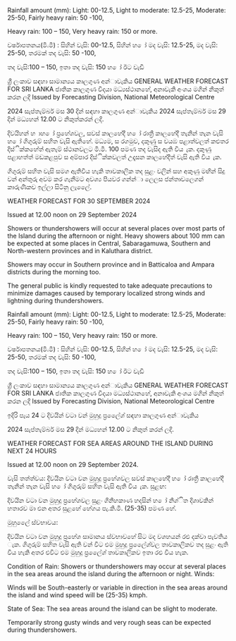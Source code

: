 Rainfall amount (mm): Light: 00-12.5, Light to moderate: 12.5-25, Moderate: 25-50, Fairly heavy rain: 50 -100,

Heavy rain: 100 – 150, Very heavy rain: 150 or more.

වර්ෂාපතනය(මි.මී) : සිහින් වැසි: 00-12.5, සිහින් හ ෝ මද වැසි: 12.5-25, මද වැසි: 25-50, තරමක් තද වැසි: 50 -100,

තද වැසි:100 – 150, ඉතා තද වැසි: 150 හ ෝ ඊට වැඩි

ශ්‍රී ලංකාව සඳහා සාමාන්‍යය කාලගුණ අන්‍ාවැකිය GENERAL WEATHER FORECAST FOR SRI LANKA ජාතික කාලගුණ විදයා මධ්‍යස්ථානහේ, අනාවැකි අංශය මගින් නිකුත් කරන ලදි Issued by Forecasting Division, National Meteorological Centre

2024 සැප්තැම්බර් මස 30 දින්‍ සඳහා කාලගුණ අන්‍ාවැකිය 2024 සැප්තැම්බර් මස 29 දින්‍ මධ්‍යහන්‍ 12.00 ට නිකුත්කරන්‍ ලදි.

දිවයිහන් හ ාහ ෝ ප්‍රහේශවල, සවස් කාලහේදී හ ෝ රාත්‍රී කාලහේදී තැනින් තැන වැසි හ ෝ ගිගුරුම් සහිත වැසි ඇතිහේ. මධ්‍යම, ස රගමුව, දකුණු ස වයඹ පළාත්වලත් කළුතර දිස්ික්කහේත් ඇතැම් ස්ථානවලට මි.මී. 100 පමණ තද වැසිද ඇති විය ැක. දකුණු පළාහත්ත් මඩකළපුව ස අම්පාර දිස්ික්කවලත් උදෑසන කාලහේදීත් වැසි ඇති විය ැක.

ගිගුරුම් සහිත වැසි සමග ඇතිවිය හැකි තාවකාලික තද සුළං වලින් සහ අකුණු මඟින් සිදු වන්‍ අන්‍තුරු අවම කර ගැනීමට අවශ්‍ය පියවර ගන්න්‍ා ලෙලස ජන්‍තාවලෙගන් කාරුණිකව ඉල්ලා සිටිනු ලැලෙේ.

WEATHER FORECAST FOR 30 SEPTEMBER 2024

Issued at 12.00 noon on 29 September 2024

Showers or thundershowers will occur at several places over most parts of the Island during the afternoon or night. Heavy showers about 100 mm can be expected at some places in Central, Sabaragamuwa, Southern and North-western provinces and in Kaluthara district.

Showers may occur in Southern province and in Batticaloa and Ampara districts during the morning too.

The general public is kindly requested to take adequate precautions to minimize damages caused by temporary localized strong winds and lightning during thundershowers.

Rainfall amount (mm): Light: 00-12.5, Light to moderate: 12.5-25, Moderate: 25-50, Fairly heavy rain: 50 -100,

Heavy rain: 100 – 150, Very heavy rain: 150 or more.

වර්ෂාපතනය(මි.මී) : සිහින් වැසි: 00-12.5, සිහින් හ ෝ මද වැසි: 12.5-25, මද වැසි: 25-50, තරමක් තද වැසි: 50 -100,

තද වැසි:100 – 150, ඉතා තද වැසි: 150 හ ෝ ඊට වැඩි

ශ්‍රී ලංකාව සඳහා සාමාන්‍යය කාලගුණ අන්‍ාවැකිය GENERAL WEATHER FORECAST FOR SRI LANKA ජාතික කාලගුණ විදයා මධ්‍යස්ථානහේ, අනාවැකි අංශය මගින් නිකුත් කරන ලදි Issued by Forecasting Division, National Meteorological Centre

ඉදිරි පැය 24 ට දිවයින්‍ වටා වන්‍ මුහුදු ප්‍රලෙේශ්‍ සඳහා කාලගුණ අන්‍ාවැකිය

2024 සැප්තැම්බර් මස 29 දින්‍ මධ්‍යහන්‍ 12.00 ට නිකුත් කරන්‍ ලදි.

WEATHER FORECAST FOR SEA AREAS AROUND THE ISLAND DURING NEXT 24 HOURS

Issued at 12.00 noon on 29 September 2024.

වැසි තත්ත්වය: දිවයින වටා වන මුහුදු ප්‍රහේශවල සවස් කාලහේදී හ ෝ රාත්‍රී කාලහේදී තැනින් තැන වැසි හ ෝ ගිගුරුම් සහිත වැසි ඇති විය ැක. සුළඟ:

දිවයින වටා වන මුහුදු ප්‍රහේශවල සුළං ගිනිහකාණ හදසින් හ ෝ නිශ්ිත දිශාවකින් හතාරව මා එන අතර සුළහේ හේගය පැ.කි.මී. (25-35) පමණ හේ.

මුහුලෙේ ස්වභාවය:

දිවයින වටා වන මුහුදු ප්‍රහේශ සාමානය ස්වභාවහේ සිට මද වශහයන් රළු දක්වා පැවතිය ැක. ගිගුරුම් සහිත වැසි ඇති වන්‍ විට එම මුහුදු ප්‍රලෙේශ්‍වල තාවකාලිකව තද සුළං ඇති විය හැකි අතර එවිට එම මුහුදු ප්‍රලෙේශ්‍ තාවකාලිකව ඉතා රළු විය හැක.

Condition of Rain: Showers or thundershowers may occur at several places in the sea areas around the island during the afternoon or night. Winds:

Winds will be South-easterly or variable in direction in the sea areas around the island and wind speed will be (25-35) kmph.

State of Sea: The sea areas around the island can be slight to moderate.

Temporarily strong gusty winds and very rough seas can be expected during thundershowers.